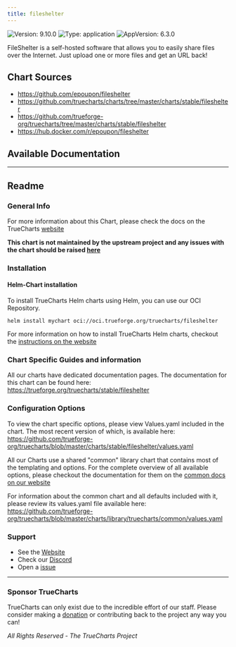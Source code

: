 ```yaml
---
title: fileshelter
---
```


![Version: 9.10.0](https://img.shields.io/badge/Version-9.10.0-informational?style=flat-square) ![Type: application](https://img.shields.io/badge/Type-application-informational?style=flat-square) ![AppVersion: 6.3.0](https://img.shields.io/badge/AppVersion-6.3.0-informational?style=flat-square)

FileShelter is a self-hosted software that allows you to easily share files over the Internet. Just upload one or more files and get an URL back!

## Chart Sources

- https://github.com/epoupon/fileshelter
- https://github.com/truecharts/charts/tree/master/charts/stable/fileshelter
- https://github.com/trueforge-org/truecharts/tree/master/charts/stable/fileshelter
- https://hub.docker.com/r/epoupon/fileshelter

## Available Documentation



---

## Readme


### General Info

For more information about this Chart, please check the docs on the TrueCharts [website](https://trueforge.org/truecharts/stable/fileshelter)

**This chart is not maintained by the upstream project and any issues with the chart should be raised [here](https://github.com/trueforge-org/truecharts/issues/new/choose)**

### Installation

#### Helm-Chart installation

To install TrueCharts Helm charts using Helm, you can use our OCI Repository.

`helm install mychart oci://oci.trueforge.org/truecharts/fileshelter`

For more information on how to install TrueCharts Helm charts, checkout the [instructions on the website](https://trueforge.org/truecharts/guides/)

### Chart Specific Guides and information

All our charts have dedicated documentation pages.
The documentation for this chart can be found here:
https://trueforge.org/truecharts/stable/fileshelter

### Configuration Options

To view the chart specific options, please view Values.yaml included in the chart.
The most recent version of which, is available here: https://github.com/trueforge-org/truecharts/blob/master/charts/stable/fileshelter/values.yaml

All our Charts use a shared "common" library chart that contains most of the templating and options.
For the complete overview of all available options, please checkout the documentation for them on the [common docs on our website](https://trueforge.org/truecharts-common/)

For information about the common chart and all defaults included with it, please review its values.yaml file available here: https://github.com/trueforge-org/truecharts/blob/master/charts/library/truecharts/common/values.yaml

### Support

- See the [Website](https://truecharts.org)
- Check our [Discord](https://discord.gg/tVsPTHWTtr)
- Open a [issue](https://github.com/trueforge-org/truecharts/issues/new/choose)

---

### Sponsor TrueCharts

TrueCharts can only exist due to the incredible effort of our staff.
Please consider making a [donation](https://trueforge.org/general/sponsor/) or contributing back to the project any way you can!

_All Rights Reserved - The TrueCharts Project_
